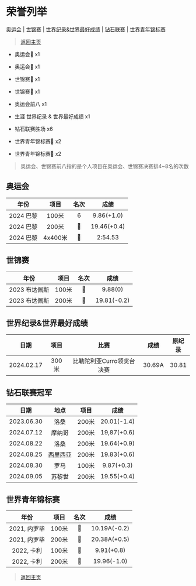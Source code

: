 # 荣誉列举

[奥运会](#1) | [世锦赛](#2) | [世界纪录&世界最好成绩](#3) | [钻石联赛](#4) | [世界青年锦标赛](#5)

> [返回主页](./Profile.md)

- 奥运会🥇 x1

- 奥运会🥈 x1

- 世锦赛🥈 x1

- 世锦赛🥉 x1

- 奥运会前八 x1

- 生涯 世界纪录 & 世界最好成绩 x1

- 钻石联赛胜场 x6

- 世界青年锦标赛🥇 x2

- 世界青年锦标赛🥈 x2

> 奥运会、世锦赛前八指的是个人项目在奥运会、世锦赛决赛排4~8名的次数

## 奥运会<a id = '1'></a>

|      年份      |   项目    |         名次          |      成绩       |
| :------------: | :-------: | :-------------------: | :-------------: |
|   2024 巴黎   |   100米   |           6           |   9.86(+1.0)    |
| 2024 巴黎 | 200米 | 🥇 | 19.46(+0.4) |
|   2024 巴黎   |  4x400米  |   🥈   |     2:54.53     |

## 世锦赛<a id = '2'></a>

|      年份      | 项目  |       名次        |    成绩     |
| :------------: | :---: | :---------------: | :---------: |
| 2023 布达佩斯 | 100米 | 🥈 |   9.88(0)   |
| 2023 布达佩斯 | 200米 | 🥉 | 19.81(-0.2) |

## 世界纪录&世界最好成绩<a id='3'></a>

|    日期    | 项目  |           比赛            |  成绩  | 原纪录 |
| :--------: | :---: | :-----------------------: | :----: | :----: |
| 2024.02.17 | 300米 | 比勒陀利亚Curro领奖台决赛 | 30.69A | 30.81  |

## 钻石联赛冠军<a id='4'></a>

|    日期    |   地点   | 项目  |    成绩     |
| :--------: | :------: | :---: | :---------: |
| 2023.06.30 |   洛桑   | 200米 | 20.01(-1.4) |
| 2024.07.12 |  摩纳哥  | 200米 | 19,87(+0.6) |
| 2024.08.22 |   洛桑   | 200米 | 19.64(+0.9) |
| 2024.08.25 | 西里西亚 | 200米 | 19.83(+0.6) |
| 2024.08.30 |   罗马   | 100米 | 9.87(+0.3)  |
| 2024.09.05 |  苏黎世  | 200米 | 19.55(+0.4) |

## 世界青年锦标赛<a id='5'></a>

|     年份     | 项目  |       名次        |     成绩     |
| :----------: | :---: | :---------------: | :----------: |
| 2021, 内罗毕 | 100米 | 🥇 | 10.19A(-0.2) |
| 2021, 内罗毕 | 200米 | 🥈 | 20.38A(+0.5) |
|  2022, 卡利  | 100米 | 🥇 |  9.91(+0.8)  |
|  2022, 卡利  | 200米 | 🥈 | 19.96(-1.0)  |

> [返回主页](./Profile.md)